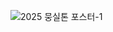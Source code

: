 ![2025 뭉실톤 포스터-1](https://github.com/user-attachments/assets/5afe90d6-df2e-4673-b555-7db78603c7ae)
